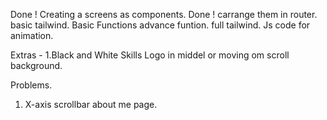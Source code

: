 Done ! Creating a screens as components.
Done ! carrange them in router.
basic tailwind.
Basic Functions
advance funtion.
full tailwind.
Js code for animation.

Extras - 
1.Black and White Skills Logo in middel or moving om scroll background.

Problems.
1. X-axis scrollbar about me page.



